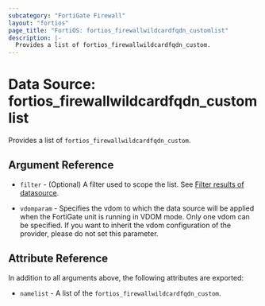 ```yaml
---
subcategory: "FortiGate Firewall"
layout: "fortios"
page_title: "FortiOS: fortios_firewallwildcardfqdn_customlist"
description: |-
  Provides a list of fortios_firewallwildcardfqdn_custom.
---
```


# Data Source: fortios_firewallwildcardfqdn_customlist
Provides a list of `fortios_firewallwildcardfqdn_custom`.

## Argument Reference

* `filter` - (Optional) A filter used to scope the list. See [Filter results of datasource](https://registry.terraform.io/providers/fortinetdev/fortios/latest/docs/guides/fgt_filter).

* `vdomparam` - Specifies the vdom to which the data source will be applied when the FortiGate unit is running in VDOM mode. Only one vdom can be specified. If you want to inherit the vdom configuration of the provider, please do not set this parameter.

## Attribute Reference

In addition to all arguments above, the following attributes are exported:

* `namelist` -  A list of the `fortios_firewallwildcardfqdn_custom`.
